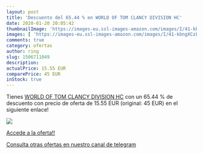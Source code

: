 ```yaml
---
layout: post
title: 'Descuento del 65.44 % en WORLD OF TOM CLANCY DIVISION HC'
date: 2020-01-20 20:05:42
thumbnailImage: 'https://images-eu.ssl-images-amazon.com/images/I/41-kbngXCzL._SL200_.jpg'
images: [ 'https://images-eu.ssl-images-amazon.com/images/I/41-kbngXCzL._SL200_.jpg' ]
comments: true
category: ofertas
author: ring
slug: 1506711049
description:
actualPrice: 15.55 EUR
comparePrice: 45 EUR
inStock: true
---
```


Tienes [WORLD OF TOM CLANCY DIVISION HC](https://www.amazon.com/dp/1506711049/?tag=redken08-20) con un 65.44 % de descuento con precio de oferta de 15.55 EUR (original: 45 EUR) en el siguiente enlace!

[![](https://images-eu.ssl-images-amazon.com/images/I/41-kbngXCzL._SL200_.jpg)](https://www.amazon.com/dp/1506711049/?tag=redken08-20)

[Accede a la oferta!!](https://www.amazon.com/dp/1506711049/?tag=redken08-20)

[Consulta otras ofertas en nuestro canal de telegram](https://t.me/s/ofertas25)
